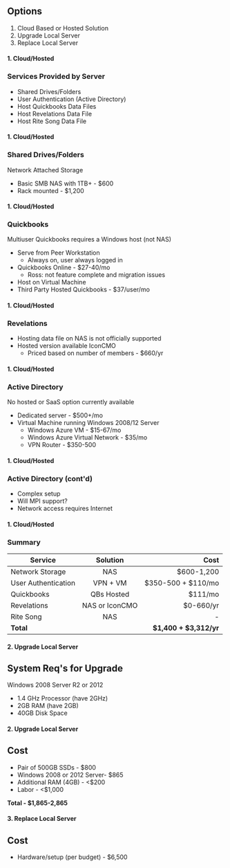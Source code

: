 ## Options

1. Cloud Based or Hosted Solution
2. Upgrade Local Server
3. Replace Local Server


#### 1. Cloud/Hosted
### Services Provided by Server

- Shared Drives/Folders
- User Authentication (Active Directory)
- Host Quickbooks Data Files
- Host Revelations Data File
- Host Rite Song Data File


#### 1. Cloud/Hosted
### Shared Drives/Folders

Network Attached Storage

- Basic SMB NAS with 1TB+ - $600
- Rack mounted - $1,200


#### 1. Cloud/Hosted
### Quickbooks

Multiuser Quickbooks requires a Windows host (not NAS)

- Serve from Peer Workstation
    - Always on, user always logged in
- Quickbooks Online - $27-40/mo
    - Ross: not feature complete and migration issues
- Host on Virtual Machine
- Third Party Hosted Quickbooks - $37/user/mo



#### 1. Cloud/Hosted
### Revelations

- Hosting data file on NAS is not officially supported
- Hosted version available IconCMO
    - Priced based on number of members - $660/yr


#### 1. Cloud/Hosted
### Active Directory

No hosted or SaaS option currently available

- Dedicated server - $500+/mo
- Virtual Machine running Windows 2008/12 Server
    - Windows Azure VM - $15-67/mo
    - Windows Azure Virtual Network - $35/mo
    - VPN Router - $350-500


#### 1. Cloud/Hosted
### Active Directory (cont'd)

- Complex setup
- Will MPI support?
- Network access requires Internet


#### 1. Cloud/Hosted
### Summary

| **Service**          | **Solution**                  | **Cost**   |
|----------------------|:-----------------------------:|-----------:|
| Network Storage      | <span class="yes">NAS</span>  | $600-1,200 |
| User Authentication  | VPN + VM              | $350-500 + $110/mo |
| Quickbooks           | QBs Hosted                       | $111/mo |
| Revelations          | NAS or IconCMO                 | $0-660/yr |
| Rite Song            | <span class="yes">NAS</span>   |         - |
| **Total**            |                   | **$1,400 + $3,312/yr** |


#### 2. Upgrade Local Server
## System Req's for Upgrade

Windows 2008 Server R2 or 2012

- 1.4 GHz Processor (have 2GHz)
- 2GB RAM (have 2GB)
- 40GB Disk Space


#### 2. Upgrade Local Server
## Cost

- Pair of 500GB SSDs - $800
- Windows 2008 or 2012 Server- $865
- Additional RAM (4GB) - <$200
- Labor - <$1,000

**Total - $1,865-2,865**


#### 3. Replace Local Server
## Cost

- Hardware/setup (per budget) - $6,500

